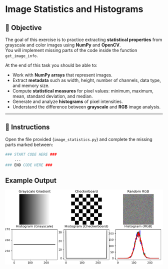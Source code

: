 # Image Statistics and Histograms

## 🎯 Objective
The goal of this exercise is to practice extracting **statistical properties** from grayscale and color images using **NumPy** and **OpenCV**.  
You will implement missing parts of the code inside the function `get_image_info`.

At the end of this task you should be able to:
- Work with **NumPy arrays** that represent images.
- Extract **metadata** such as width, height, number of channels, data type, and memory size.
- Compute **statistical measures** for pixel values: minimum, maximum, mean, standard deviation, and median.
- Generate and analyze **histograms** of pixel intensities.
- Understand the difference between **grayscale** and **RGB** image analysis.

---

## 📝 Instructions

Open the file provided (`image_statistics.py`) and complete the missing parts marked between:

```python
### START CODE HERE ###
    ...
### END CODE HERE ###

```

## Example Output

![Example output](get_image_info.png)

